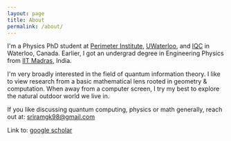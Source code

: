 ```yaml
---
layout: page
title: About
permalink: /about/
---
```


I'm a Physics PhD student at [Perimeter Institute](https://perimeterinstitute.ca), [UWaterloo](https://uwaterloo.ca), and [IQC](https://uwaterloo.ca/institute-for-quantum-computing/) in Waterloo, Canada. Earlier, I got an undergrad degree in Engineering Physics from [IIT Madras](https://www.iitm.ac.in/), India.

I'm very broadly interested in the field of quantum information theory. I like to view research from a basic mathematical lens rooted in geometry & computation. When away from a computer screen, I try my best to explore the natural outdoor world we live in.

If you like discussing quantum computing, physics or math generally, reach out at: [sriramgk98@gmail.com](mailto:sriramgk98@gmail.com)

Link to: [google scholar](https://scholar.google.com/citations?user=d9-T--sAAAAJ&hl=en)



<!-- ![Image of Sriram](https://raw.githubusercontent.com/SriramGkn/sriramgkn.github.io/master/images/Outside_Godav.jpeg)
Outside my hostel at IITM! The COVID-19 pandemic forced us out of this beautiful campus with little notice. -->
<!--[IQC Waterloo](https://uwaterloo.ca/institute-for-quantum-computing/)-->
